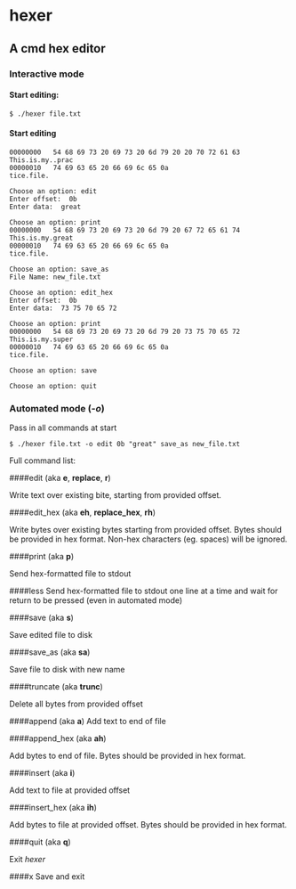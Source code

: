 # hexer

## A cmd hex editor

### Interactive mode

#### Start editing:
    $ ./hexer file.txt

#### Start editing

    00000000   54 68 69 73 20 69 73 20 6d 79 20 20 70 72 61 63    This.is.my..prac
    00000010   74 69 63 65 20 66 69 6c 65 0a                      tice.file.
    
    Choose an option: edit
    Enter offset:  0b
    Enter data:  great
    
    Choose an option: print
    00000000   54 68 69 73 20 69 73 20 6d 79 20 67 72 65 61 74    This.is.my.great
    00000010   74 69 63 65 20 66 69 6c 65 0a                      tice.file.

    Choose an option: save_as
    File Name: new_file.txt

    Choose an option: edit_hex
    Enter offset:  0b
    Enter data:  73 75 70 65 72

    Choose an option: print
    00000000   54 68 69 73 20 69 73 20 6d 79 20 73 75 70 65 72    This.is.my.super
    00000010   74 69 63 65 20 66 69 6c 65 0a                      tice.file.

    Choose an option: save

    Choose an option: quit


### Automated mode (_-o_)

Pass in all commands at start

    $ ./hexer file.txt -o edit 0b "great" save_as new_file.txt

Full command list:

####edit
(aka **e**, **replace**, **r**)

Write text over existing bite, starting from provided offset.

####edit_hex
(aka **eh**, **replace_hex**, **rh**)

Write bytes over existing bytes starting from provided offset. Bytes should be provided in hex format. Non-hex characters (eg. spaces) will be ignored.

####print
(aka **p**)

Send hex-formatted file to stdout

####less
Send hex-formatted file to stdout one line at a time and wait for return to be pressed (even in automated mode)

####save
(aka **s**)

Save edited file to disk

####save_as
(aka **sa**)

Save file to disk with new name

####truncate
(aka **trunc**)

Delete all bytes from provided offset

####append
(aka **a**)
Add text to end of file

####append_hex
(aka **ah**)

Add bytes to end of file. Bytes should be provided in hex format.

####insert
(aka **i**)

Add text to file at provided offset

####insert_hex
(aka **ih**)

Add bytes to file at provided offset. Bytes should be provided in hex format.

####quit
(aka **q**)

Exit _hexer_

####x
Save and exit